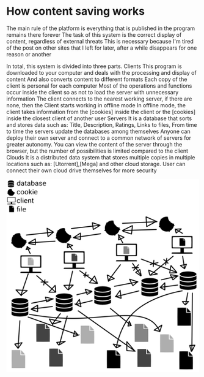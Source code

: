 # How content saving works

The main rule of the platform is everything that is published in the program remains there forever
The task of this system is the correct display of content, regardless of external threats
This is necessary because I'm tired of the post on other sites that I left for later, after a while disappears for one reason or another

In total, this system is divided into three parts.
Clients
	This program is downloaded to your computer and deals with the processing and display of content
	And also converts content to different formats
	Each copy of the client is personal for each computer
	Most of the operations and functions occur inside the client so as not to load the server with unnecessary information
	The client connects to the nearest working server, if there are none, then the Client starts working in offline mode
	In offline mode, the client takes information from the [cookies] inside the client or the [cookies] inside the closest client of another user
Servers
	It is a database that sorts and stores data such as:
	Title, Description, Ratings, Links to files,
	From time to time the servers update the databases among themselves
	Anyone can deploy their own server and connect to a common network of servers for greater autonomy.
	You can view the content of the server through the browser, but the number of possibilities is limited compared to the client
Clouds
	It is a distributed data system that stores multiple copies in multiple locations such as:
	[Utorrent],[Mega] and other cloud storage.
	User can connect their own cloud drive themselves for more security
	
![img](https://raw.githubusercontent.com/libarty/ine_base/master/Images/For_page/Save/1.png)

